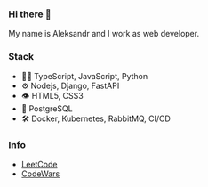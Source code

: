 ### Hi there 👋

My name is Aleksandr and I work as web developer.

### Stack

- 👨‍💻 TypeScript, JavaScript, Python
- ⚙️ Nodejs, Django, FastAPI
- 👁️ HTML5, CSS3
- 💽 PostgreSQL
- 🛠️ Docker, Kubernetes, RabbitMQ, CI/CD

### Info
- [LeetCode](https://leetcode.com/no80dy/)
- [CodeWars](https://www.codewars.com/users/no80dy)
